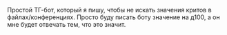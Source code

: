 Простой ТГ-бот, который я пишу, чтобы не искать значения критов в файлах/конференциях.
Просто буду писать боту значение на д100, а он мне будет отвечать тем, что это значит.

